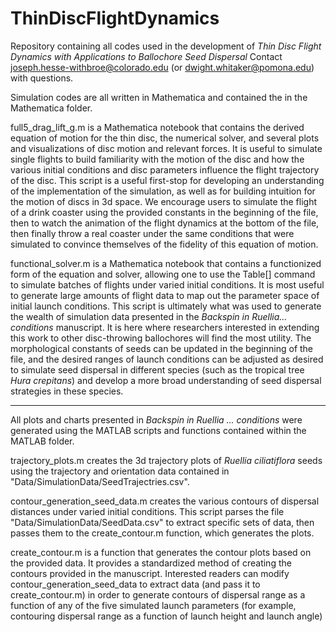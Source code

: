 # ThinDiscFlightDynamics
Repository containing all codes used in the development of _Thin Disc Flight Dynamics with Applications to Ballochore Seed Dispersal_
Contact joseph.hesse-withbroe@colorado.edu (or dwight.whitaker@pomona.edu) with questions.

Simulation codes are all written in Mathematica and contained the in the Mathematica folder.

full5_drag_lift_g.m is a Mathematica notebook that contains the derived equation of motion for the thin disc, the numerical solver, and several plots and visualizations of disc motion and relevant forces. It is useful to simulate single flights to build familiarity with the motion of the disc and how the various initial conditions and disc parameters influence the flight trajectory of the disc. This script is a useful first-stop for developing an understanding of the implementation of the simulation, as well as for building intuition for the motion of discs in 3d space. We encourage users to simulate the flight of a drink coaster using the provided constants in the beginning of the file, then to watch the animation of the flight dynamics at the bottom of the file, then finally throw a real coaster under the same conditions that were simulated to convince themselves of the fidelity of this equation of motion.

functional_solver.m is a Mathematica notebook that contains a functionized form of the equation and solver, allowing one to use the Table[] command to simulate batches of flights under varied initial conditions. It is most useful to generate large amounts of flight data to map out the parameter space of initial launch conditions. This script is ultimately what was used to generate the wealth of simulation data presented in the _Backspin in Ruellia... conditions_ manuscript. It is here where researchers interested in extending this work to other disc-throwing ballochores will find the most utility. The morphological constants of seeds can be updated in the beginning of the file, and the desired ranges of launch conditions can be adjusted as desired to simulate seed dispersal in different species (such as the tropical tree _Hura crepitans_) and develop a more broad understanding of seed dispersal strategies in these species.

* * * 

All plots and charts presented in _Backspin in Ruellia ... conditions_ were generated using the MATLAB scripts and functions contained within the MATLAB folder.

trajectory_plots.m creates the 3d trajectory plots of _Ruellia ciliatiflora_ seeds using the trajectory and orientation data contained in "Data/SimulationData/SeedTrajectries.csv".
 
contour_generation_seed_data.m creates the various contours of dispersal distances under varied initial conditions. This script parses the file "Data/SimulationData/SeedData.csv" to extract specific sets of data, then passes them to the create_contour.m function, which generates the plots.

create_contour.m is a function that generates the contour plots based on the provided data. It provides a standardized method of creating the contours provided in the manuscript. Interested readers can modify contour_generation_seed_data to extract data (and pass it to create_contour.m) in order to generate contours of dispersal range as a function of any of the five simulated launch parameters (for example, contouring dispersal range as a function of launch height and launch angle)

